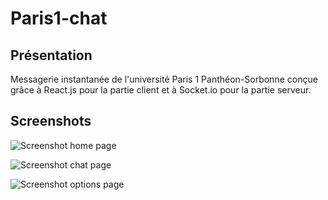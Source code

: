 # Paris1-chat

## Présentation

Messagerie instantanée de l'université Paris 1 Panthéon-Sorbonne conçue grâce à React.js pour la partie client et à Socket.io pour la partie serveur.

## Screenshots

![Screenshot home page](https://github.com/UnivParis1/paris1-chat/blob/dev/images/home.png)

![Screenshot chat page](https://github.com/UnivParis1/paris1-chat/blob/dev/images/chat.png)

![Screenshot options page](https://github.com/UnivParis1/paris1-chat/blob/dev/images/options.png)

